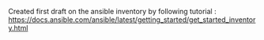Created first draft on the ansible inventory by following tutorial : https://docs.ansible.com/ansible/latest/getting_started/get_started_inventory.html